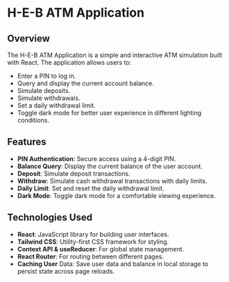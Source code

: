 # H-E-B ATM Application

## Overview

The H-E-B ATM Application is a simple and interactive ATM simulation built with React. The application allows users to:

- Enter a PIN to log in.
- Query and display the current account balance.
- Simulate deposits.
- Simulate withdrawals.
- Set a daily withdrawal limit.
- Toggle dark mode for better user experience in different lighting conditions.

## Features

- **PIN Authentication**: Secure access using a 4-digit PIN.
- **Balance Query**: Display the current balance of the user account.
- **Deposit**: Simulate deposit transactions.
- **Withdraw**: Simulate cash withdrawal transactions with daily limits.
- **Daily Limit**: Set and reset the daily withdrawal limit.
- **Dark Mode**: Toggle dark mode for a comfortable viewing experience.

## Technologies Used

- **React**: JavaScript library for building user interfaces.
- **Tailwind CSS**: Utility-first CSS framework for styling.
- **Context API & useReducer**: For global state management.
- **React Router**: For routing between different pages.
- **Caching User** Data: Save user data and balance in local storage to persist state across page reloads.
